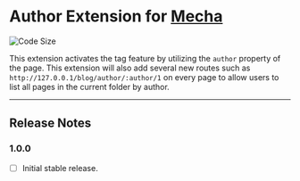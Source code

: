 Author Extension for [Mecha](https://github.com/mecha-cms/mecha)
================================================================

![Code Size](https://img.shields.io/github/languages/code-size/mecha-cms/x.author?color=%23444&style=for-the-badge)

This extension activates the tag feature by utilizing the `author` property of the page. This extension will also add several new routes such as `http://127.0.0.1/blog/author/:author/1` on every page to allow users to list all pages in the current folder by author.

---

Release Notes
-------------

### 1.0.0

 - [ ] Initial stable release.